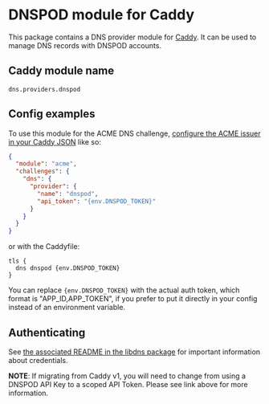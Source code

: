 # DNSPOD module for Caddy

This package contains a DNS provider module for [Caddy](https://github.com/caddyserver/caddy). It can be used to manage DNS records with DNSPOD accounts.

## Caddy module name

```
dns.providers.dnspod
```

## Config examples

To use this module for the ACME DNS challenge, [configure the ACME issuer in your Caddy JSON](https://caddyserver.com/docs/json/apps/tls/automation/policies/issuer/acme/) like so:

```json
{
  "module": "acme",
  "challenges": {
    "dns": {
      "provider": {
        "name": "dnspod",
        "api_token": "{env.DNSPOD_TOKEN}"
      }
    }
  }
}
```

or with the Caddyfile:

```
tls {
  dns dnspod {env.DNSPOD_TOKEN}
}
```

You can replace `{env.DNSPOD_TOKEN}` with the actual auth token, which format is "APP_ID,APP_TOKEN", if you prefer to put it directly in your config instead of an environment variable.

## Authenticating

See [the associated README in the libdns package](https://github.com/libdns/dnspod) for important information about credentials.

**NOTE**: If migrating from Caddy v1, you will need to change from using a DNSPOD API Key to a scoped API Token. Please see link above for more information.
